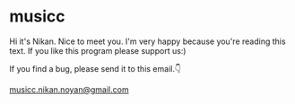 # musicc

Hi it's Nikan. Nice to meet you. I'm very happy because you're reading this text. If you like this program please support us:)

If you find a bug, please send it to this email.👇

musicc.nikan.noyan@gmail.com

